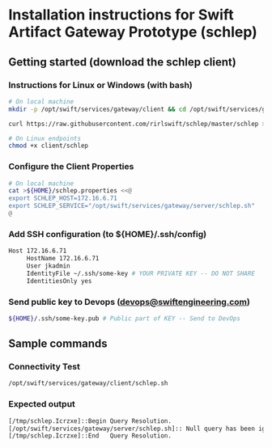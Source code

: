 # Installation instructions for Swift Artifact Gateway Prototype (schlep)

## Getting started (download the schlep client)

### Instructions for Linux or Windows (with bash)

```bash
# On local machine
mkdir -p /opt/swift/services/gateway/client && cd /opt/swift/services/gateway

curl https://raw.githubusercontent.com/rirlswift/schlep/master/schlep >client/schlep.sh

# On Linux endpoints
chmod +x client/schlep
```

### Configure the Client Properties
```bash
# On local machine
cat >${HOME}/schlep.properties <<@
export SCHLEP_HOST=172.16.6.71
export SCHLEP_SERVICE="/opt/swift/services/gateway/server/schlep.sh"
@

```
### Add SSH configuration (to ${HOME}/.ssh/config)
```bash
Host 172.16.6.71
     HostName 172.16.6.71
     User jkadmin
     IdentityFile ~/.ssh/some-key # YOUR PRIVATE KEY -- DO NOT SHARE
     IdentitiesOnly yes
```

### Send public key to Devops (devops@swiftengineering.com)
```bash
${HOME}/.ssh/some-key.pub # Public part of KEY -- Send to DevOps
```


## Sample commands

### Connectivity Test
```bash
/opt/swift/services/gateway/client/schlep.sh
```
### Expected output
```bash
[/tmp/schlep.Icrzxe]::Begin Query Resolution.
[/opt/swift/services/gateway/server/schlep.sh]:: Null query has been ignored.
[/tmp/schlep.Icrzxe]::End   Query Resolution.

```
